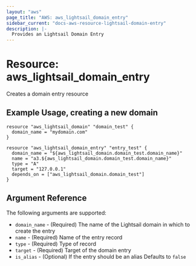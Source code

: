 ```yaml
---
layout: "aws"
page_title: "AWS: aws_lightsail_domain_entry"
sidebar_current: "docs-aws-resource-lightsail-domain-entry"
description: |-
  Provides an Lightsail Domain Entry
---
```


# Resource: aws_lightsail_domain_entry

Creates a domain entry resource

## Example Usage, creating a new domain

```hcl
resource "aws_lightsail_domain" "domain_test" {
  domain_name = "mydomain.com"
}

resource "aws_lightsail_domain_entry" "entry_test" {
  domain_name = "${aws_lightsail_domain.domain_test.domain_name}"
  name = "a3.${aws_lightsail_domain.domain_test.domain_name}"
  type = "A"
  target = "127.0.0.1"
  depends_on = ["aws_lightsail_domain.domain_test"]
}

```

## Argument Reference

The following arguments are supported:

* `domain_name` - (Required) The name of the Lightsail domain in which to create the entry
* `name` - (Required) Name of the entry record
* `type` - (Required) Type of record
* `target` - (Required) Target of the domain entry
* `is_alias` - (Optional) If the entry should be an alias Defaults to `false`
